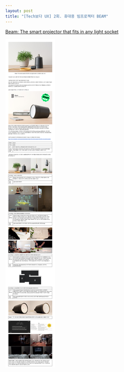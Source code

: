 ```yaml
---
layout: post
title: "[Tech보다 UX] 2회. 휴대용 빔프로젝터 BEAM"
---
```


[Beam: The smart projector that fits in any light socket](https://www.kickstarter.com/projects/beamlabsinc/beam-the-smart-projector-that-fits-in-any-light-so/posts) 

<img class="alignnone size-full wp-image-58" src="https://raw.githubusercontent.com/midaeng/articles/gh-pages/images/blog/beam.png"/> 


